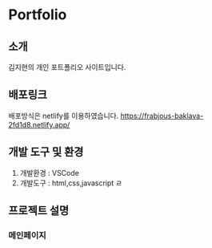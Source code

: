 # Portfolio

## 소개

김지현의 개인 포트폴리오 사이트입니다.

## 배포링크

배포방식은 netlify를 이용하였습니다.
https://frabjous-baklava-2fd1d8.netlify.app/

## 개발 도구 및 환경

1. 개발환경 : VSCode
2. 개발도구 : html,css,javascript
ㄹ
## 프로젝트 설명




### 메인페이지




